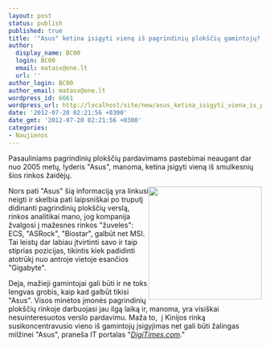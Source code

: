 ```yaml
---
layout: post
status: publish
published: true
title: '"Asus" ketina įsigyti vieną iš pagrindinių plokščių gamintojų?'
author:
  display_name: BC00
  login: BC00
  email: matasx@one.lt
  url: ''
author_login: BC00
author_email: matasx@one.lt
wordpress_id: 6661
wordpress_url: http://localhost/site/new/asus_ketina_isigyti_viena_is_pagrindiniu_ploksciu_gamintoju/
date: '2012-07-20 02:21:56 +0300'
date_gmt: '2012-07-20 02:21:56 +0300'
categories:
- Naujienos
---
```

<p>
	Pasauliniams pagrindinių plok&scaron;čių pardavimams pastebimai neaugant dar nuo 2005 metų, lyderis &quot;Asus&quot;, manoma, ketina įsigyti vieną i&scaron; smulkesnių &scaron;ios rinkos žaidėjų.</p>
<p>
	<img alt="" src="http://technews.lt/userfiles/asusmb.jpg" style="width: 225px; height: 225px; float: right;" /></p>
<p>
	Nors pati &quot;Asus&quot; &scaron;ią informaciją yra linkusi neigti ir skelbia pati laipsni&scaron;kai po truputį didinanti pagrindinių plok&scaron;čių verslą, rinkos analitikai mano, jog kompanija žvalgosi į mažesnes rinkos &quot;žuveles&quot;: ECS, &quot;ASRock&quot;, &quot;Biostar&quot;, galbūt net MSI. Tai leistų dar labiau įtvirtinti savo ir taip stiprias pozicijas, tikintis kiek padidinti atotrūkį nuo antroje vietoje esančios &quot;Gigabyte&quot;.</p>
<p>
	Deja, mažieji gamintojai gali būti ir ne toks lengvas grobis, kaip kad galbūt tikisi &quot;Asus&quot;. Visos minėtos įmonės pagrindinių plok&scaron;čių rinkoje darbuojasi jau ilgą laiką ir, manoma, yra visi&scaron;kai nesuinteresuotos verslo pardavimu. Maža to,&nbsp; į Kinijos rinką susikoncentravusio vieno i&scaron; gamintojų įsigyjimas net gali būti žalingas milžinei &quot;Asus&quot;, prane&scaron;a IT portalas &quot;<em><a href="http://www.digitimes.com/news/a20120718PD219.html">DigiTimes.com</a></em>.&quot;</p>
